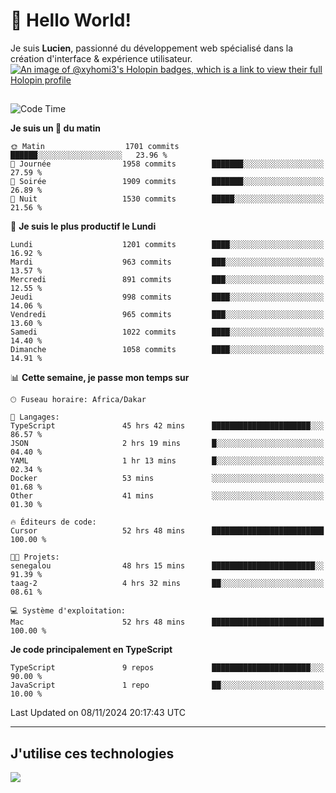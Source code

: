 # 👋 Hello World!

Je suis **Lucien**, passionné du développement web spécialisé dans la création d'interface & expérience utilisateur.
[![An image of @xyhomi3's Holopin badges, which is a link to view their full Holopin profile](https://holopin.me/xyhomi3)](https://holopin.io/@xyhomi3)

##

<!--START_SECTION:waka-->
![Code Time](http://img.shields.io/badge/Code%20Time-2%2C505%20hrs%2022%20mins-blue)

**Je suis un 🐤 du matin** 

```text
🌞 Matin                  1701 commits        ██████░░░░░░░░░░░░░░░░░░░   23.96 % 
🌆 Journée                1958 commits        ███████░░░░░░░░░░░░░░░░░░   27.59 % 
🌃 Soirée                 1909 commits        ███████░░░░░░░░░░░░░░░░░░   26.89 % 
🌙 Nuit                   1530 commits        █████░░░░░░░░░░░░░░░░░░░░   21.56 % 
```
📅 **Je suis le plus productif le Lundi** 

```text
Lundi                    1201 commits        ████░░░░░░░░░░░░░░░░░░░░░   16.92 % 
Mardi                    963 commits         ███░░░░░░░░░░░░░░░░░░░░░░   13.57 % 
Mercredi                 891 commits         ███░░░░░░░░░░░░░░░░░░░░░░   12.55 % 
Jeudi                    998 commits         ████░░░░░░░░░░░░░░░░░░░░░   14.06 % 
Vendredi                 965 commits         ███░░░░░░░░░░░░░░░░░░░░░░   13.60 % 
Samedi                   1022 commits        ████░░░░░░░░░░░░░░░░░░░░░   14.40 % 
Dimanche                 1058 commits        ████░░░░░░░░░░░░░░░░░░░░░   14.91 % 
```


📊 **Cette semaine, je passe mon temps sur** 

```text
🕑︎ Fuseau horaire: Africa/Dakar

💬 Langages: 
TypeScript               45 hrs 42 mins      ██████████████████████░░░   86.57 % 
JSON                     2 hrs 19 mins       █░░░░░░░░░░░░░░░░░░░░░░░░   04.40 % 
YAML                     1 hr 13 mins        █░░░░░░░░░░░░░░░░░░░░░░░░   02.34 % 
Docker                   53 mins             ░░░░░░░░░░░░░░░░░░░░░░░░░   01.68 % 
Other                    41 mins             ░░░░░░░░░░░░░░░░░░░░░░░░░   01.30 % 

🔥 Éditeurs de code: 
Cursor                   52 hrs 48 mins      █████████████████████████   100.00 % 

🐱‍💻 Projets: 
senegalou                48 hrs 15 mins      ███████████████████████░░   91.39 % 
taag-2                   4 hrs 32 mins       ██░░░░░░░░░░░░░░░░░░░░░░░   08.61 % 

💻 Système d'exploitation: 
Mac                      52 hrs 48 mins      █████████████████████████   100.00 % 
```

**Je code principalement en TypeScript** 

```text
TypeScript               9 repos             ██████████████████████░░░   90.00 % 
JavaScript               1 repo              ██░░░░░░░░░░░░░░░░░░░░░░░   10.00 % 
```




 Last Updated on 08/11/2024 20:17:43 UTC
<!--END_SECTION:waka-->
---

## J'utilise ces technologies

<p align="left">
  <a href="https://skillicons.dev">
    <img src="https://skillicons.dev/icons?i=ts,js,md,scss,tailwind,react,docker,express,astro,vite,nextjs,vercel,figma,ableton" />
  </a>
</p>

